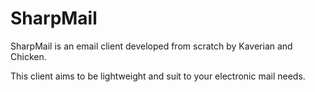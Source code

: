 # SharpMail

SharpMail is an email client developed from scratch by Kaverian and Chicken.

This client aims to be lightweight and suit to your electronic mail needs.
